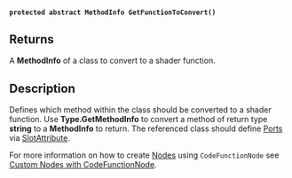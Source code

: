 #### `protected abstract MethodInfo GetFunctionToConvert()`

## Returns

A **MethodInfo** of a class to convert to a shader function.

## Description

Defines which method within the class should be converted to a shader function. Use **Type.GetMethodInfo** to convert a method of return type **string** to a **MethodInfo** to return. The referenced class should define [Ports](https://github.com/Unity-Technologies/ShaderGraph/wiki/Port) via [SlotAttribute](https://github.com/Unity-Technologies/ShaderGraph/wiki/CodeFunctionNode.SlotAttribute).

For more information on how to create [Nodes](https://github.com/Unity-Technologies/ShaderGraph/wiki/Node) using `CodeFunctionNode` see [Custom Nodes with CodeFunctionNode](https://github.com/Unity-Technologies/ShaderGraph/wiki/Custom-Nodes-With-CodeFunctionNode).